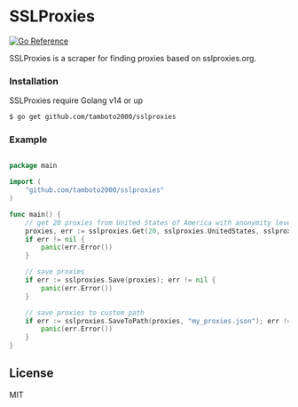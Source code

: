# SSLProxies

[![Go Reference](https://pkg.go.dev/badge/github.com/tamboto2000/sslproxies.svg)](https://pkg.go.dev/github.com/tamboto2000/sslproxies)

SSLProxies is a scraper for finding proxies based on sslproxies.org.

### Installation

SSLProxies require Golang v14 or up
```sh
$ go get github.com/tamboto2000/sslproxies
```

### Example
```go

package main

import (
	"github.com/tamboto2000/sslproxies"
)

func main() {
	// get 20 proxies from United States of America with anonymity level of Elite Proxy
	proxies, err := sslproxies.Get(20, sslproxies.UnitedStates, sslproxies.Elite)
	if err != nil {
		panic(err.Error())
	}

	// save proxies
	if err := sslproxies.Save(proxies); err != nil {
		panic(err.Error())
	}

	// save proxies to custom path
	if err := sslproxies.SaveToPath(proxies, "my_proxies.json"); err != nil {
		panic(err.Error())
	}
}

```

License
----

MIT

